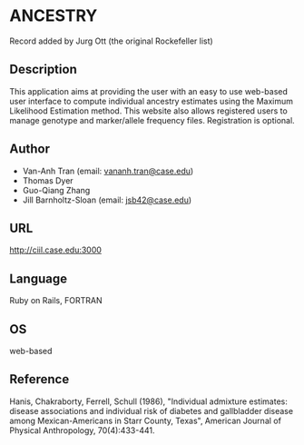 # ANCESTRY
Record added by Jurg Ott (the original Rockefeller list)

## Description
This application aims at providing the user with an easy to use web-based user interface to compute individual ancestry estimates using the Maximum Likelihood Estimation method. This website also allows registered users to manage genotype and marker/allele frequency files. Registration is optional.

## Author
* Van-Anh Tran (email: vananh.tran@case.edu)
* Thomas Dyer
* Guo-Qiang Zhang
* Jill Barnholtz-Sloan (email: jsb42@case.edu)

## URL
http://ciil.case.edu:3000

## Language
Ruby on Rails, FORTRAN

## OS
web-based

## Reference
Hanis, Chakraborty, Ferrell, Schull (1986), "Individual admixture estimates: disease associations and individual risk of diabetes and gallbladder disease among Mexican-Americans in Starr County, Texas", American Journal of Physical Anthropology, 70(4):433-441.